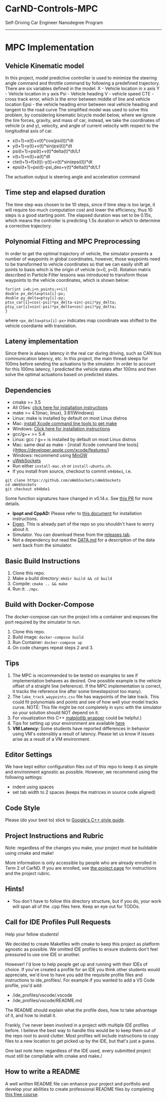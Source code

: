 # CarND-Controls-MPC
Self-Driving Car Engineer Nanodegree Program

---
# MPC Implementation
## Vehicle Kinematic model
In this project, model predictive controller is used to minimize the steering angle command and throttle command by following a predefined trajectory. There are six variables defined in the model:
X - Vehicle location in x axis
Y - Vehicle location in y axis
Psi - Vehicle heading 
V - vehicle speed
CTE - cross track error, which is the error between middle of line and vehicle location
Epsi - the vehicle heading error between real vehicle heading and tangent to the road curve
The simplified model was used to solve this problem, by considering kinematic bicycle model below, where we ignore the tire forces, gravity, and mass of car, instead, we take the coordinates of vehicle (x and y), velocity, and angle of current velocity with respect to the longitudinal axis of car. 
* x(t+1)=x(t)+v(t)*cos(psi(t))*dt
* y(t+1)=y(t)+v(t)*sin(psi(t))*dt
* psi(t+1)=psi(t)+v(t)*delta(t)*dt/Lf
* v(t+1)=v(t)+a(t)*dt
* cte(t+1)=f(x(t))-y(t)+v(t)*sin(epsi(t))*dt
* epsi(t+1)=psi(t)-psi_des+v(t)*delta(t)*dt/Lf

The actuation output is steering angle and acceleration command

## Time step and elapsed duration
The time step was chosen to be 10 steps, since if time step is too large, it will require too much computation cost and lower the efficiency, thus 10 steps is a good starting point. 
The elapsed duration was set to be 0.15s, which means the controller is predicting 1.5s duration in which to determine a corrective trajectory. 
## Polynomial Fitting and MPC Preprocessing
In order to get the optimal trajectory of vehicle, the simulator presents a number of waypoints in global coordinates, however, those waypoints need to be transformed to vehicle coordinates so that we can easily shift all points to basis which is the origin of vehicle (x=0, y=0). Rotation matrix described in Particle Filter lessons was introduced to transform those waypoints to the vehicle coordinates, which is shown below:
```
for(int i=0;i<n_points;++i){
double px_delta=ptsx[i]-px;
double py_delta=ptsy[i]-py;
ptsx_car[i]=cos(-psi)*px_delta-sin(-psi)*py_delta;
ptsy_car[i]=sin(-psi)*px_delta+cos(-psi)*py_delta;
}
```
where ```<px_delta=ptsx[i]-px>``` indicates map coordinate was shifted to the vehicle coordiante with translation.

## Lateny implementation
Since there is always latency in the real car during driving, such as CAN bus communication latency, etc. In this project, the main thread sleeps for 100ms before sending the actuations to the simulator. In order to account for this 100ms latency, I predicted the vehicle states after 100ms and then solve the optimal actuations based on predicted states. 

## Dependencies

* cmake >= 3.5
* All OSes: [click here for installation instructions](https://cmake.org/install/)
* make >= 4.1(mac, linux), 3.81(Windows)
* Linux: make is installed by default on most Linux distros
* Mac: [install Xcode command line tools to get make](https://developer.apple.com/xcode/features/)
* Windows: [Click here for installation instructions](http://gnuwin32.sourceforge.net/packages/make.htm)
* gcc/g++ >= 5.4
* Linux: gcc / g++ is installed by default on most Linux distros
* Mac: same deal as make - [install Xcode command line tools]((https://developer.apple.com/xcode/features/)
* Windows: recommend using [MinGW](http://www.mingw.org/)
* [uWebSockets](https://github.com/uWebSockets/uWebSockets)
* Run either `install-mac.sh` or `install-ubuntu.sh`.
* If you install from source, checkout to commit `e94b6e1`, i.e.
```
git clone https://github.com/uWebSockets/uWebSockets
cd uWebSockets
git checkout e94b6e1
```
Some function signatures have changed in v0.14.x. See [this PR](https://github.com/udacity/CarND-MPC-Project/pull/3) for more details.

* **Ipopt and CppAD:** Please refer to [this document](https://github.com/udacity/CarND-MPC-Project/blob/master/install_Ipopt_CppAD.md) for installation instructions.
* [Eigen](http://eigen.tuxfamily.org/index.php?title=Main_Page). This is already part of the repo so you shouldn't have to worry about it.
* Simulator. You can download these from the [releases tab](https://github.com/udacity/self-driving-car-sim/releases).
* Not a dependency but read the [DATA.md](./DATA.md) for a description of the data sent back from the simulator.


## Basic Build Instructions

1. Clone this repo.
2. Make a build directory: `mkdir build && cd build`
3. Compile: `cmake .. && make`
4. Run it: `./mpc`.

## Build with Docker-Compose
The docker-compose can run the project into a container
and exposes the port required by the simulator to run.

1. Clone this repo.
2. Build image: `docker-compose build`
3. Run Container: `docker-compose up`
4. On code changes repeat steps 2 and 3.

## Tips

1. The MPC is recommended to be tested on examples to see if implementation behaves as desired. One possible example
is the vehicle offset of a straight line (reference). If the MPC implementation is correct, it tracks the reference line after some timesteps(not too many).
2. The `lake_track_waypoints.csv` file has waypoints of the lake track. This could fit polynomials and points and see of how well your model tracks curve. NOTE: This file might be not completely in sync with the simulator so your solution should NOT depend on it.
3. For visualization this C++ [matplotlib wrapper](https://github.com/lava/matplotlib-cpp) could be helpful.)
4.  Tips for setting up your environment are available [here](https://classroom.udacity.com/nanodegrees/nd013/parts/40f38239-66b6-46ec-ae68-03afd8a601c8/modules/0949fca6-b379-42af-a919-ee50aa304e6a/lessons/f758c44c-5e40-4e01-93b5-1a82aa4e044f/concepts/23d376c7-0195-4276-bdf0-e02f1f3c665d)
5. **VM Latency:** Some students have reported differences in behavior using VM's ostensibly a result of latency.  Please let us know if issues arise as a result of a VM environment.

## Editor Settings

We have kept editor configuration files out of this repo to
keep it as simple and environment agnostic as possible. However, we recommend
using the following settings:

* indent using spaces
* set tab width to 2 spaces (keeps the matrices in source code aligned)

## Code Style

Please (do your best to) stick to [Google's C++ style guide](https://google.github.io/styleguide/cppguide.html).

## Project Instructions and Rubric

Note: regardless of the changes you make, your project must be buildable using
cmake and make!

More information is only accessible by people who are already enrolled in Term 2
of CarND. If you are enrolled, see [the project page](https://classroom.udacity.com/nanodegrees/nd013/parts/40f38239-66b6-46ec-ae68-03afd8a601c8/modules/f1820894-8322-4bb3-81aa-b26b3c6dcbaf/lessons/b1ff3be0-c904-438e-aad3-2b5379f0e0c3/concepts/1a2255a0-e23c-44cf-8d41-39b8a3c8264a)
for instructions and the project rubric.

## Hints!

* You don't have to follow this directory structure, but if you do, your work
will span all of the .cpp files here. Keep an eye out for TODOs.

## Call for IDE Profiles Pull Requests

Help your fellow students!

We decided to create Makefiles with cmake to keep this project as platform
agnostic as possible. We omitted IDE profiles to ensure
students don't feel pressured to use one IDE or another.

However! I'd love to help people get up and running with their IDEs of choice.
If you've created a profile for an IDE you think other students would
appreciate, we'd love to have you add the requisite profile files and
instructions to ide_profiles/. For example if you wanted to add a VS Code
profile, you'd add:

* /ide_profiles/vscode/.vscode
* /ide_profiles/vscode/README.md

The README should explain what the profile does, how to take advantage of it,
and how to install it.

Frankly, I've never been involved in a project with multiple IDE profiles
before. I believe the best way to handle this would be to keep them out of the
repo root to avoid clutter. Most profiles will include
instructions to copy files to a new location to get picked up by the IDE, but
that's just a guess.

One last note here: regardless of the IDE used, every submitted project must
still be compilable with cmake and make./

## How to write a README
A well written README file can enhance your project and portfolio and develop your abilities to create professional README files by completing [this free course](https://www.udacity.com/course/writing-readmes--ud777).
